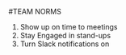 #TEAM NORMS
  1) Show up on time to meetings
  2) Stay Engaged in stand-ups
  3) Turn Slack notifications on
